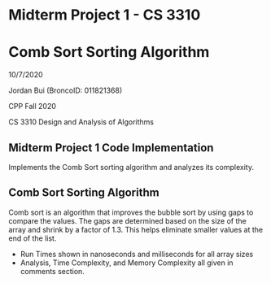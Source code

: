# Midterm Project 1 - CS 3310
# Comb Sort Sorting Algorithm
10/7/2020

Jordan Bui (BroncoID: 011821368)

CPP Fall 2020

CS 3310 Design and Analysis of Algorithms

Midterm Project 1 Code Implementation
-
Implements the Comb Sort sorting algorithm and analyzes its complexity.

Comb Sort Sorting Algorithm
-
Comb sort is an algorithm that improves the bubble sort by 
using gaps to compare the values. The gaps are determined 
based on the size of the array and shrink by a factor of 1.3.
This helps eliminate smaller values at the end of the list.
- Run Times shown in nanoseconds and milliseconds for all array sizes 
- Analysis, Time Complexity, and Memory Complexity all given in comments section.

